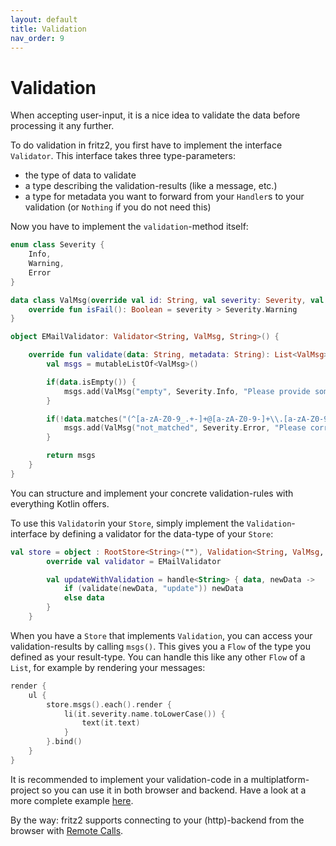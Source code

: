 ```yaml
---
layout: default
title: Validation
nav_order: 9
---
```

# Validation

When accepting user-input, it is a nice idea to validate the data before processing it any further.

To do validation in fritz2, you first have to implement the interface `Validator`. This interface takes three type-parameters:
* the type of data to validate
* a type describing the validation-results (like a message, etc.)
* a type for metadata you want to forward from your `Handler`s to your validation (or `Nothing` if you do not need this)

Now you have to implement the `validation`-method itself:

```kotlin
enum class Severity {
    Info,
    Warning,
    Error
}

data class ValMsg(override val id: String, val severity: Severity, val text: String): Failable {
    override fun isFail(): Boolean = severity > Severity.Warning
}

object EMailValidator: Validator<String, ValMsg, String>() {

    override fun validate(data: String, metadata: String): List<ValMsg> {
        val msgs = mutableListOf<ValMsg>()

        if(data.isEmpty()) {
            msgs.add(ValMsg("empty", Severity.Info, "Please provide some input"))
        }

        if(!data.matches("(^[a-zA-Z0-9_.+-]+@[a-zA-Z0-9-]+\\.[a-zA-Z0-9-.]+$)")) {
            msgs.add(ValMsg("not_matched", Severity.Error, "Please correct the email address!"))
        }

        return msgs
    }
}
```
You can structure and implement your concrete validation-rules with everything Kotlin offers.

To use this `Validator`in your `Store`, simply implement the `Validation`-interface by defining a validator for the data-type of your `Store`:

```kotlin
val store = object : RootStore<String>(""), Validation<String, ValMsg, String> {
        override val validator = EMailValidator

        val updateWithValidation = handle<String> { data, newData ->
            if (validate(newData, "update")) newData
            else data
        }
    }
```

When you have a `Store` that implements `Validation`, you can access your validation-results by calling `msgs()`. This gives you a `Flow` of the type you defined as your result-type. You can handle this like any other `Flow` of a `List`, for example by rendering your messages:

```kotlin
render {
    ul {
        store.msgs().each().render {
            li(it.severity.name.toLowerCase()) {
                text(it.text)
            }
        }.bind()
    }
}
```


It is recommended to implement your validation-code in a multiplatform-project so you can use it in both browser and backend.
Have a look at a more complete example [here](https://examples.fritz2.dev/validation/build/distributions/index.html).

By the way: fritz2 supports connecting to your (http)-backend from the browser with [Remote Calls](RemoteCalls.html).